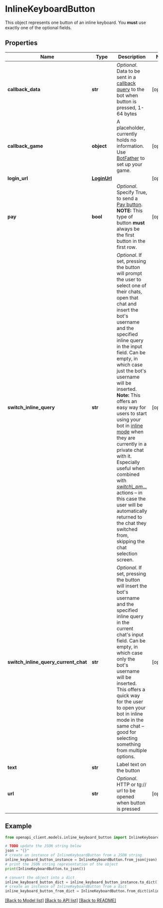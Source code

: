 # InlineKeyboardButton

This object represents one button of an inline keyboard. You **must** use exactly one of the optional fields.

## Properties

Name | Type | Description | Notes
------------ | ------------- | ------------- | -------------
**callback_data** | **str** | *Optional*. Data to be sent in a [callback query](https://core.telegram.org/bots/api/#callbackquery) to the bot when button is pressed, 1-64 bytes | [optional] 
**callback_game** | **object** | A placeholder, currently holds no information. Use [BotFather](https://t.me/botfather) to set up your game. | [optional] 
**login_url** | [**LoginUrl**](LoginUrl.md) |  | [optional] 
**pay** | **bool** | *Optional*. Specify True, to send a [Pay button](https://core.telegram.org/bots/api/#payments).    **NOTE:** This type of button **must** always be the first button in the first row. | [optional] 
**switch_inline_query** | **str** | *Optional*. If set, pressing the button will prompt the user to select one of their chats, open that chat and insert the bot&#39;s username and the specified inline query in the input field. Can be empty, in which case just the bot&#39;s username will be inserted.    **Note:** This offers an easy way for users to start using your bot in [inline mode](/bots/inline) when they are currently in a private chat with it. Especially useful when combined with [*switch\\_pm…*](https://core.telegram.org/bots/api/#answerinlinequery) actions – in this case the user will be automatically returned to the chat they switched from, skipping the chat selection screen. | [optional] 
**switch_inline_query_current_chat** | **str** | *Optional*. If set, pressing the button will insert the bot&#39;s username and the specified inline query in the current chat&#39;s input field. Can be empty, in which case only the bot&#39;s username will be inserted.    This offers a quick way for the user to open your bot in inline mode in the same chat – good for selecting something from multiple options. | [optional] 
**text** | **str** | Label text on the button | 
**url** | **str** | *Optional*. HTTP or tg:// url to be opened when button is pressed | [optional] 

## Example

```python
from openapi_client.models.inline_keyboard_button import InlineKeyboardButton

# TODO update the JSON string below
json = "{}"
# create an instance of InlineKeyboardButton from a JSON string
inline_keyboard_button_instance = InlineKeyboardButton.from_json(json)
# print the JSON string representation of the object
print(InlineKeyboardButton.to_json())

# convert the object into a dict
inline_keyboard_button_dict = inline_keyboard_button_instance.to_dict()
# create an instance of InlineKeyboardButton from a dict
inline_keyboard_button_from_dict = InlineKeyboardButton.from_dict(inline_keyboard_button_dict)
```
[[Back to Model list]](../README.md#documentation-for-models) [[Back to API list]](../README.md#documentation-for-api-endpoints) [[Back to README]](../README.md)


